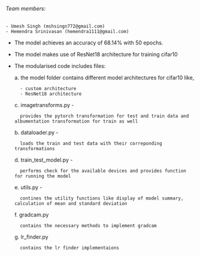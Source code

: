 
###### Team members:
    - Umesh Singh (mshsingn772@gmail.com)
    - Hemendra Srinivasan (hemendra1111@gmail.com)


- The model achieves an accuracy of 68.14% with 50 epochs.

- The model makes use of ResNet18 architecture for training cifar10

- The modularised code includes files:
	
    a. the model folder contains different model architectures for cifar10 like,

		- custom architecture 
		- ResNet18 architecture

	c. imagetransforms.py -

		provides the pytorch transformation for test and train data and albumentation transformation for train as well
	
	b. dataloader.py - 

		loads the train and test data with their correponding transformations
	
	d. train_test_model.py - 

		performs check for the available devices and provides function for running the model

	e. utils.py -

		contines the utility functions like display of model summary, calculation of mean and standard deviation

	f. gradcam.py

		contains the necessary methods to implement gradcam
	
	g. lr_finder.py

		contains the lr finder implementaions 